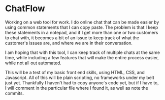 # ChatFlow
Working on a web tool for work.
I do online chat that can be made easier by using common statements that I can copy paste.
The problem is that I keep these statements in a notepad, and if I get more than one or two customers to chat with, it becomes
a bit of an issue to keep track of what the customer's issues are, and where we are in their conversation. 

I am hoping that with this tool, I can keep track of multiple chats at the same time, while including a few features that will
make the entire process easier, while not all out automated.

This will be a test of my basic front end skills, using HTML, CSS, and Javascript. All of this will be plain scripting, no
frameworks under my belt just yet. Thankfully I haven't had to copy anyone's code yet, but if I have to, I will comment in the 
particular file where I found it, as well as note the commits.
